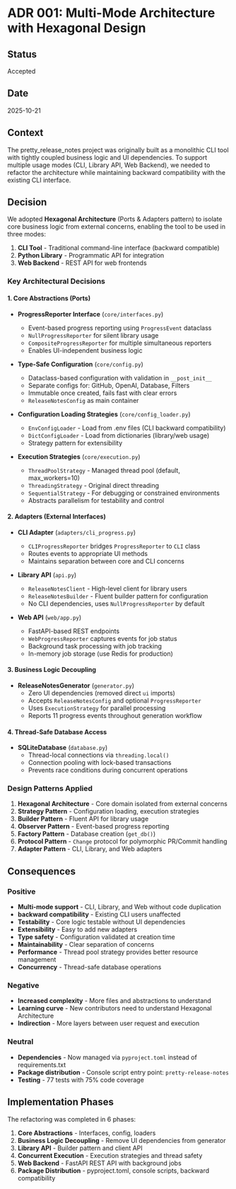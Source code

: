 # ADR 001: Multi-Mode Architecture with Hexagonal Design

## Status
Accepted

## Date
2025-10-21

## Context
The pretty_release_notes project was originally built as a monolithic CLI tool with tightly coupled business logic and UI dependencies. To support multiple usage modes (CLI, Library API, Web Backend), we needed to refactor the architecture while maintaining backward compatibility with the existing CLI interface.

## Decision
We adopted **Hexagonal Architecture** (Ports & Adapters pattern) to isolate core business logic from external concerns, enabling the tool to be used in three modes:
1. **CLI Tool** - Traditional command-line interface (backward compatible)
2. **Python Library** - Programmatic API for integration
3. **Web Backend** - REST API for web frontends

### Key Architectural Decisions

#### 1. Core Abstractions (Ports)
- **ProgressReporter Interface** (`core/interfaces.py`)
  - Event-based progress reporting using `ProgressEvent` dataclass
  - `NullProgressReporter` for silent library usage
  - `CompositeProgressReporter` for multiple simultaneous reporters
  - Enables UI-independent business logic

- **Type-Safe Configuration** (`core/config.py`)
  - Dataclass-based configuration with validation in `__post_init__`
  - Separate configs for: GitHub, OpenAI, Database, Filters
  - Immutable once created, fails fast with clear errors
  - `ReleaseNotesConfig` as main container

- **Configuration Loading Strategies** (`core/config_loader.py`)
  - `EnvConfigLoader` - Load from .env files (CLI backward compatibility)
  - `DictConfigLoader` - Load from dictionaries (library/web usage)
  - Strategy pattern for extensibility

- **Execution Strategies** (`core/execution.py`)
  - `ThreadPoolStrategy` - Managed thread pool (default, max_workers=10)
  - `ThreadingStrategy` - Original direct threading
  - `SequentialStrategy` - For debugging or constrained environments
  - Abstracts parallelism for testability and control

#### 2. Adapters (External Interfaces)
- **CLI Adapter** (`adapters/cli_progress.py`)
  - `CLIProgressReporter` bridges `ProgressReporter` to `CLI` class
  - Routes events to appropriate UI methods
  - Maintains separation between core and CLI concerns

- **Library API** (`api.py`)
  - `ReleaseNotesClient` - High-level client for library users
  - `ReleaseNotesBuilder` - Fluent builder pattern for configuration
  - No CLI dependencies, uses `NullProgressReporter` by default

- **Web API** (`web/app.py`)
  - FastAPI-based REST endpoints
  - `WebProgressReporter` captures events for job status
  - Background task processing with job tracking
  - In-memory job storage (use Redis for production)

#### 3. Business Logic Decoupling
- **ReleaseNotesGenerator** (`generator.py`)
  - Zero UI dependencies (removed direct `ui` imports)
  - Accepts `ReleaseNotesConfig` and optional `ProgressReporter`
  - Uses `ExecutionStrategy` for parallel processing
  - Reports 11 progress events throughout generation workflow

#### 4. Thread-Safe Database Access
- **SQLiteDatabase** (`database.py`)
  - Thread-local connections via `threading.local()`
  - Connection pooling with lock-based transactions
  - Prevents race conditions during concurrent operations

### Design Patterns Applied

1. **Hexagonal Architecture** - Core domain isolated from external concerns
2. **Strategy Pattern** - Configuration loading, execution strategies
3. **Builder Pattern** - Fluent API for library usage
4. **Observer Pattern** - Event-based progress reporting
5. **Factory Pattern** - Database creation (`get_db()`)
6. **Protocol Pattern** - `Change` protocol for polymorphic PR/Commit handling
7. **Adapter Pattern** - CLI, Library, and Web adapters

## Consequences

### Positive
- **Multi-mode support** - CLI, Library, and Web without code duplication
- **backward compatibility** - Existing CLI users unaffected
- **Testability** - Core logic testable without UI dependencies
- **Extensibility** - Easy to add new adapters
- **Type safety** - Configuration validated at creation time
- **Maintainability** - Clear separation of concerns
- **Performance** - Thread pool strategy provides better resource management
- **Concurrency** - Thread-safe database operations

### Negative
- **Increased complexity** - More files and abstractions to understand
- **Learning curve** - New contributors need to understand Hexagonal Architecture
- **Indirection** - More layers between user request and execution

### Neutral
- **Dependencies** - Now managed via `pyproject.toml` instead of requirements.txt
- **Package distribution** - Console script entry point: `pretty-release-notes`
- **Testing** - 77 tests with 75% code coverage

## Implementation Phases

The refactoring was completed in 6 phases:
1. **Core Abstractions** - Interfaces, config, loaders
2. **Business Logic Decoupling** - Remove UI dependencies from generator
3. **Library API** - Builder pattern and client API
4. **Concurrent Execution** - Execution strategies and thread safety
5. **Web Backend** - FastAPI REST API with background jobs
6. **Package Distribution** - pyproject.toml, console scripts, backward compatibility
